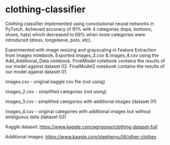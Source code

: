 # clothing-classifier
Clothing classifier implemented using convolutional neural networks in PyTorch. Achieved accuracy of 91% with 4 categories (tops, bottoms, shoes, hats) which decreased to 69% when more categories were introduced (dress, longsleeve, polo, etc).

Experimented with image resizing and grayscaling in Feature Extraction from Images notebook.
Exported images_3.csv & images_4.csv using the Add_Additional_Data notebook.
FinalModel notebook contains the results of our model against dataset 02.
FinalModel2 notebook contains the results of our model against dataset 01.

images.csv - original kaggle csv file (not using)

images_2.csv - simplified categories (not using)

images_3.csv - simplified categories with additional images (dataset 01)

images_4.csv - original categories with additional images but without ambiguous data (dataset 02)

Kaggle dataset: https://www.kaggle.com/agrigorev/clothing-dataset-full

Additional images: https://www.kaggle.com/stephenyu36/other-clothes

